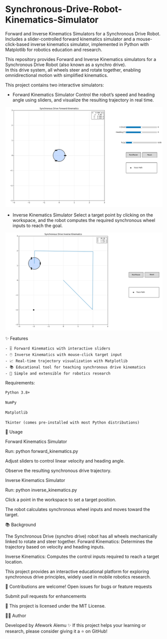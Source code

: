 # Synchronous-Drive-Robot-Kinematics-Simulator
Forward and Inverse Kinematics Simulators for a Synchronous Drive Robot. Includes a slider-controlled forward kinematics simulator and a mouse-click-based inverse kinematics simulator, implemented in Python with Matplotlib for robotics education and research.



This repository provides Forward and Inverse Kinematics simulators for a Synchronous Drive Robot (also known as a synchro drive).  
In this drive system, all wheels steer and rotate together, enabling omnidirectional motion with simplified kinematics.  

This project contains two interactive simulators:

- Forward Kinematics Simulator
  Control the robot’s speed and heading angle using sliders, and visualize the resulting trajectory in real time.  

![image alt](https://github.com/aAfeworki/Synchronous-Drive-Robot-Kinematics-Simulator/blob/main/Forward_Kinematics_Simulator_for_Synchronous_Drive.png?raw=true)

- Inverse Kinematics Simulator
  Select a target point by clicking on the workspace, and the robot computes the required synchronous wheel inputs to reach the goal.  

![image alt](https://github.com/aAfeworki/Synchronous-Drive-Robot-Kinematics-Simulator/blob/main/Inverse_Kinematics_for_Synchronous_Drive_Robot.png?raw=true)

✨ Features

    - 🎚️ Forward Kinematics with interactive sliders  
    - 🖱️ Inverse Kinematics with mouse-click target input  
    - 📈 Real-time trajectory visualization with Matplotlib  
    - 📚 Educational tool for teaching synchronous drive kinematics  
    - 🔧 Simple and extensible for robotics research  




Requirements:

    Python 3.8+

    NumPy

    Matplotlib

    Tkinter (comes pre-installed with most Python distributions)



🚀 Usage

  Forward Kinematics Simulator

Run:
python forward_kinematics.py

Adjust sliders to control linear velocity and heading angle.

Observe the resulting synchronous drive trajectory.


  Inverse Kinematics Simulator

Run:
python inverse_kinematics.py

Click a point in the workspace to set a target position.

The robot calculates synchronous wheel inputs and moves toward the target.




📚 Background

  The Synchronous Drive (synchro drive) robot has all wheels mechanically linked to rotate and steer together.
  Forward Kinematics: Determines the trajectory based on velocity and heading inputs.

  Inverse Kinematics: Computes the control inputs required to reach a target location.

  This project provides an interactive educational platform for exploring synchronous drive principles, widely used in mobile robotics research.

🤝 
Contributions are welcome!
Open issues for bugs or feature requests


Submit pull requests for enhancements



📜 
This project is licensed under the MIT License.

👨‍💻 Author

  Developed by Afework Alemu ✨
If this project helps your learning or research, please consider giving it a ⭐ on GitHub!
